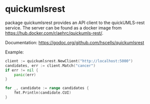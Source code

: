 # quickumlsrest

package quickumlsrest provides an API client to the quickUMLS-rest service.
The server can be found as a docker image from https://hub.docker.com/r/aehrc/quickumls-rest/.

Documentation: https://godoc.org/github.com/hscells/quickumlsrest

Example:

```go
client := quickumlsrest.NewClient("http://localhost:5000")
candidates, err := client.Match("cancer")
if err != nil {
    panic(err)
}

for _, candidate := range candidates {
    fmt.Println(candidate.CUI)
}
```